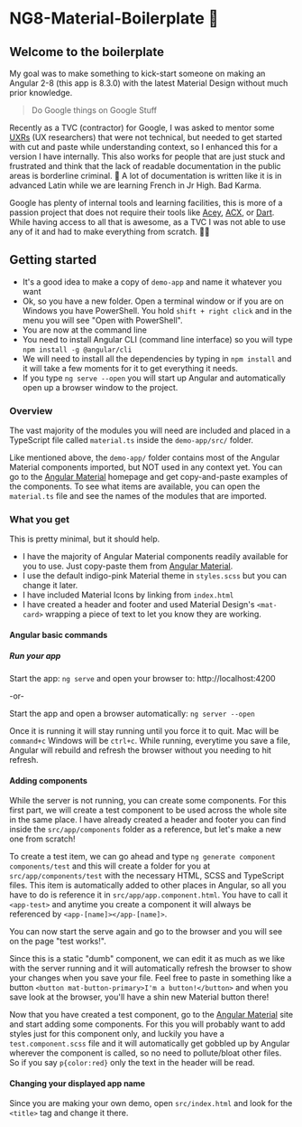 
  

  

# NG8-Material-Boilerplate :dash:

  

  

## Welcome to the boilerplate

  

  

My goal was to make something to kick-start someone on making an Angular 2-8 (this app is 8.3.0) with the latest Material Design without much prior knowledge.

  

  

> Do Google things on Google Stuff

  

  

Recently as a TVC (contractor) for Google, I was asked to mentor some [UXRs](go/uxr) (UX researchers) that were not technical, but needed to get started with cut and paste while understanding context, so I enhanced this for a version I have internally. This also works for people that are just stuck and frustrated and think that the lack of readable documentation in the public areas is borderline criminal. :cop: A lot of documentation is written like it is in advanced Latin while we are learning French in Jr High. Bad Karma.

  

  

Google has plenty of internal tools and learning facilities, this is more of a passion project that does not require their tools like [Acey](go/acey), [ACX](go/acx), or [Dart](https://dart.dev/). While having access to all that is awesome, as a TVC I was not able to use any of it and had to make everything from scratch. :man_facepalming:

  

  

## Getting started
- It's a good idea to make a copy of `demo-app` and name it whatever you want
- Ok, so you have a new folder. Open a terminal window or if you are on Windows you have PowerShell. You hold `shift + right click` and in the menu you will see "Open with PowerShell".
- You are now at the command line
- You need to install Angular CLI (command line interface) so you will type `npm install -g @angular/cli`
- We will need to install all the dependencies by typing in `npm install` and it will take a few moments for it to get everything it needs.
- If you type `ng serve --open` you will start up Angular and automatically open up a browser window to the project.
  

### Overview

  

The vast majority of the modules you will need are included and placed in a TypeScript file called `material.ts` inside the `demo-app/src/` folder.

  

  

Like mentioned above, the `demo-app/` folder contains most of the Angular Material components imported, but NOT used in any context yet. You can go to the [Angular Material](https://material.angular.io/components/categories) homepage and get copy-and-paste examples of the components. To see what items are available, you can open the `material.ts` file and see the names of the modules that are imported.

  
### What you get
This is pretty minimal, but it should help. 
- I have the majority of Angular Material components readily available for you to use. Just copy-paste them from [Angular Material](https://material.angular.io/components/categories).
- I use the default indigo-pink Material theme in `styles.scss` but you can change it later.
- I have included Material Icons by linking from `index.html`
- I have created a header and footer and used Material Design's `<mat-card>` wrapping a piece of text to let you know they are working.

#### Angular basic commands

  



  

  

##### Run your app

  

Start the app: `ng serve` and open your browser to: http://localhost:4200

  

-or-

  

Start the app and open a browser automatically: `ng server --open`

  

  

Once it is running it will stay running until you force it to quit. Mac will be `command+c` Windows will be `ctrl+c`. While running, everytime you save a file, Angular will rebuild and refresh the browser without you needing to hit refresh.

  

  

#### Adding components

  

While the server is not running, you can create some components. For this first part, we will create a test component to be used across the whole site in the same place. I have already created a header and footer you can find inside the `src/app/components` folder as a reference, but let's make a new one from scratch!

  

To create a test item, we can go ahead and type `ng generate component components/test` and this will create a folder for you at `src/app/components/test` with the necessary HTML, SCSS and TypeScript files. This item is automatically added to other places in Angular, so all you have to do is reference it in `src/app/app.component.html`. You have to call it `<app-test>` and anytime you create a component it will always be referenced by `<app-[name]></app-[name]>`.

  

You can now start the serve again and go to the browser and you will see on the page "test works!".

Since this is a static "dumb" component, we can edit it as much as we like with the server running and it will automatically refresh the browser to show your changes when you save your file. Feel free to paste in something like a button `<button mat-button-primary>I'm a button!</button>` and when you save look at the browser, you'll have a shin new Material button there!

Now that you have created a test component, go to the [Angular Material](https://material.angular.io/components/categories) site and start adding some components. For this you will probably want to add styles just for this component only, and luckily you have a `test.component.scss` file and it will automatically get gobbled up by Angular wherever the component is called, so no need to pollute/bloat other files. So if you say `p{color:red}` only the text in the header will be read.

#### Changing your displayed app name

Since you are making your own demo, open `src/index.html` and look for the `<title>` tag and change it there.
